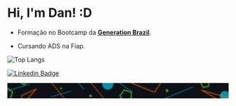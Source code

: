 
# Hi, I'm Dan! :D

* Formação no Bootcamp da **[Generation Brazil](https://brazil.generation.org/)**. 

*  Cursando ADS na Fiap.


![Top Langs](https://github-readme-stats.vercel.app/api/top-langs/?username=ddsp-pinheiro&theme=blue-green)

[![Linkedin Badge](https://img.shields.io/badge/-LinkedIn-blue?style=flat-square&logo=Linkedin&logoColor=white&link=https://www.linkedin.com/in/fagnerpsantos/)](https://www.linkedin.com/in/daniele-pinheiro/)


![end](https://github.com/ddsp-pinheiro/ddsp-pinheiro/blob/main/GitHubEND.png)
